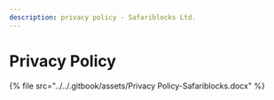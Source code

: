 ```yaml
---
description: privacy policy - Safariblocks Ltd.
---
```


# Privacy Policy



{% file src="../../.gitbook/assets/Privacy Policy-Safariblocks.docx" %}

